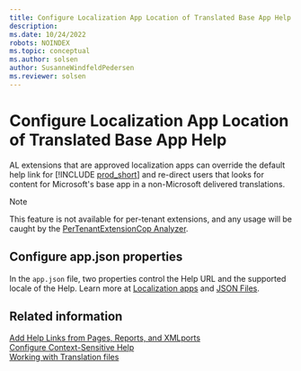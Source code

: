 ```yaml
---
title: Configure Localization App Location of Translated Base App Help
description: 
ms.date: 10/24/2022
robots: NOINDEX
ms.topic: conceptual
ms.author: solsen
author: SusanneWindfeldPedersen
ms.reviewer: solsen
---
```


# Configure Localization App Location of Translated Base App Help

AL extensions that are approved localization apps can override the default help link for [!INCLUDE [prod_short](includes/prod_short.md)] and re-direct users that looks for content for Microsoft's base app in a non-Microsoft delivered translations.  

> [!NOTE]  
> This feature is not available for per-tenant extensions, and any usage will be caught by the [PerTenantExtensionCop Analyzer](./analyzers/pertenantextensioncop.md).

## Configure app.json properties

In the `app.json` file, two properties control the Help URL and the supported locale of the Help. Learn more at [Localization apps](../help/context-sensitive-help.md#localization-apps) and [JSON Files](devenv-json-files.md).

## Related information

[Add Help Links from Pages, Reports, and XMLports](devenv-adding-help-links-from-pages-tables-xmlports.md)  
[Configure Context-Sensitive Help](../help/context-sensitive-help.md)  
[Working with Translation files](devenv-work-with-translation-files.md)  
